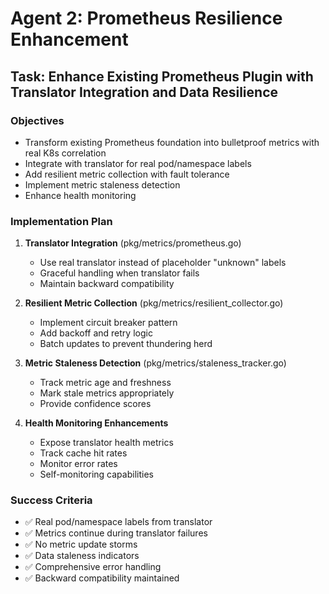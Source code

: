 # Agent 2: Prometheus Resilience Enhancement

## Task: Enhance Existing Prometheus Plugin with Translator Integration and Data Resilience

### Objectives
- Transform existing Prometheus foundation into bulletproof metrics with real K8s correlation
- Integrate with translator for real pod/namespace labels
- Add resilient metric collection with fault tolerance
- Implement metric staleness detection
- Enhance health monitoring

### Implementation Plan

1. **Translator Integration** (pkg/metrics/prometheus.go)
   - Use real translator instead of placeholder "unknown" labels
   - Graceful handling when translator fails
   - Maintain backward compatibility

2. **Resilient Metric Collection** (pkg/metrics/resilient_collector.go)
   - Implement circuit breaker pattern
   - Add backoff and retry logic
   - Batch updates to prevent thundering herd

3. **Metric Staleness Detection** (pkg/metrics/staleness_tracker.go)
   - Track metric age and freshness
   - Mark stale metrics appropriately
   - Provide confidence scores

4. **Health Monitoring Enhancements**
   - Expose translator health metrics
   - Track cache hit rates
   - Monitor error rates
   - Self-monitoring capabilities

### Success Criteria
- ✅ Real pod/namespace labels from translator
- ✅ Metrics continue during translator failures
- ✅ No metric update storms
- ✅ Data staleness indicators
- ✅ Comprehensive error handling
- ✅ Backward compatibility maintained